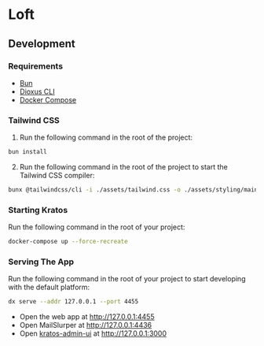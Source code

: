 # Loft

## Development

### Requirements
- [Bun](https://bun.com/get)
- [Dioxus CLI](https://dioxuslabs.com/learn/0.6/getting_started/)
- [Docker Compose](https://docs.docker.com/compose/install/)

### Tailwind CSS
1. Run the following command in the root of the project:
```bash
bun install
```
2. Run the following command in the root of the project to start the Tailwind CSS compiler:

```bash
bunx @tailwindcss/cli -i ./assets/tailwind.css -o ./assets/styling/main.css --watch
```

### Starting Kratos

Run the following command in the root of your project:

```bash
docker-compose up --force-recreate
```

### Serving The App

Run the following command in the root of your project to start developing with the default platform:

```bash
dx serve --addr 127.0.0.1 --port 4455
```

- Open the web app at http://127.0.0.1:4455
- Open MailSlurper at http://127.0.0.1:4436
- Open [kratos-admin-ui](https://github.com/dhia-gharsallaoui/kratos-admin-ui) at http://127.0.0.1:3000
